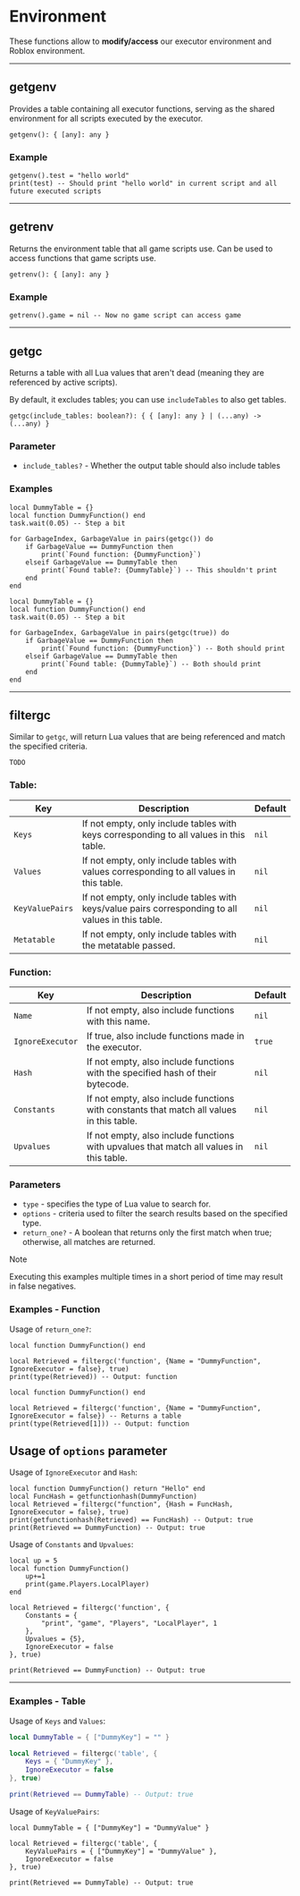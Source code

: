 # Environment

These functions allow to **modify/access** our executor environment and Roblox environment.

---

## getgenv

Provides a table containing all executor functions, serving as the shared environment for all scripts executed by the executor.

```luau
getgenv(): { [any]: any }
```

### Example

```luau
getgenv().test = "hello world"
print(test) -- Should print "hello world" in current script and all future executed scripts
```

---

## getrenv

Returns the environment table that all game scripts use. Can be used to access functions that game scripts use.

```luau
getrenv(): { [any]: any }
```

### Example

```luau
getrenv().game = nil -- Now no game script can access game
```

---

## getgc

Returns a table with all Lua values that aren't dead (meaning they are referenced by active scripts).

By default, it excludes tables; you can use `includeTables` to also get tables.

```luau
getgc(include_tables: boolean?): { { [any]: any } | (...any) -> (...any) }
```

### Parameter

- `include_tables?` - Whether the output table should also include tables

### Examples

```luau
local DummyTable = {}
local function DummyFunction() end
task.wait(0.05) -- Step a bit

for GarbageIndex, GarbageValue in pairs(getgc()) do
    if GarbageValue == DummyFunction then
        print(`Found function: {DummyFunction}`)
    elseif GarbageValue == DummyTable then
        print(`Found table?: {DummyTable}`) -- This shouldn't print
    end
end
```

```luau
local DummyTable = {}
local function DummyFunction() end
task.wait(0.05) -- Step a bit

for GarbageIndex, GarbageValue in pairs(getgc(true)) do
    if GarbageValue == DummyFunction then
        print(`Found function: {DummyFunction}`) -- Both should print
    elseif GarbageValue == DummyTable then
        print(`Found table: {DummyTable}`) -- Both should print
    end
end
```

---

## filtergc

Similar to `getgc`, will return Lua values that are being referenced and match the specified criteria.

```luau
TODO
```

### Table:

| Key            | Description                                                                                       | Default |
| -------------- | ------------------------------------------------------------------------------------------------- | ------- |
| `Keys`         | If not empty, only include tables with keys corresponding to all values in this table.             |  `nil`  |
| `Values`       | If not empty, only include tables with values corresponding to all values in this table.           |  `nil`  |
| `KeyValuePairs`| If not empty, only include tables with keys/value pairs corresponding to all values in this table. |  `nil`  |
| `Metatable`    | If not empty, only include tables with the metatable passed.                                       |  `nil`  |

### Function:

| Key             | Description                                                                             | Default |
| --------------- | --------------------------------------------------------------------------------------- | ------- |
| `Name`          | If not empty, also include functions with this name.                                     |  `nil`  |
| `IgnoreExecutor`| If true, also include functions made in the executor.                                    |  `true` |
| `Hash`          | If not empty, also include functions with the specified hash of their bytecode.                  |  `nil`  |
| `Constants`     | If not empty, also include functions with constants that match all values in this table. |  `nil`  |
| `Upvalues`      | If not empty, also include functions with upvalues that match all values in this table.  |  `nil`  |

### Parameters

- `type` - specifies the type of Lua value to search for.
- `options` - criteria used to filter the search results based on the specified type.
- `return_one?` - A boolean that returns only the first match when true; otherwise, all matches are returned.

> [!NOTE]
> Executing this examples multiple times in a short period of time may result in false negatives.

### Examples - Function

Usage of `return_one?`:
```luau
local function DummyFunction() end

local Retrieved = filtergc('function', {Name = "DummyFunction", IgnoreExecutor = false}, true)
print(type(Retrieved)) -- Output: function
```

```luau
local function DummyFunction() end

local Retrieved = filtergc('function', {Name = "DummyFunction", IgnoreExecutor = false}) -- Returns a table
print(type(Retrieved[1])) -- Output: function
```

## Usage of `options` parameter

Usage of `IgnoreExecutor` and `Hash`:
```luau
local function DummyFunction() return "Hello" end
local FuncHash = getfunctionhash(DummyFunction)
local Retrieved = filtergc("function", {Hash = FuncHash, IgnoreExecutor = false}, true)
print(getfunctionhash(Retrieved) == FuncHash) -- Output: true
print(Retrieved == DummyFunction) -- Output: true
```

Usage of `Constants` and `Upvalues`:
```luau
local up = 5
local function DummyFunction() 
    up+=1
    print(game.Players.LocalPlayer)
end

local Retrieved = filtergc('function', { 
    Constants = {
        "print", "game", "Players", "LocalPlayer", 1
    },
    Upvalues = {5},
    IgnoreExecutor = false
}, true)

print(Retrieved == DummyFunction) -- Output: true
```

---

### Examples - Table

Usage of `Keys` and `Values`:
```lua
local DummyTable = { ["DummyKey"] = "" }

local Retrieved = filtergc('table', {
    Keys = { "DummyKey" },
    IgnoreExecutor = false
}, true)

print(Retrieved == DummyTable) -- Output: true
```

Usage of `KeyValuePairs`:
```luau
local DummyTable = { ["DummyKey"] = "DummyValue" }

local Retrieved = filtergc('table', {
    KeyValuePairs = { ["DummyKey"] = "DummyValue" },
    IgnoreExecutor = false
}, true)

print(Retrieved == DummyTable) -- Output: true
```
